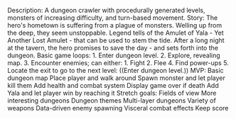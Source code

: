 Description:
	A dungeon crawler with procedurally generated levels, monsters of increasing difficulty, and turn-based movement.
Story:
	The hero's hometown is suffering from a plague of monsters. Welling up from the deep, they seem unstoppable. Legend tells of the Amulet of Yala - Yet Another Lost Amulet - that can be used to stem the tide. After a long night at the tavern, the hero promises to save the day - and sets forth into the dungeon.
Basic game loops:
	1. Enter dungeon level.
	2. Explore, revealing map.
	3. Encounter enemies; can either:
		1. Fight
		2. Flee
	4. Find power-ups
	5. Locate the exit to go to the next level: ((Enter dungeon level.))
MVP:
	Basic dungeon map
	Place player and walk around
	Spawn monster and let player kill them
	Add health and combat system
	Display game over if death
	Add Yala and let player win by reaching it
Stretch goals:
	Fields of view
	More interesting dungeons
	Dungeon themes
	Multi-layer dungeons
	Variety of weapons
	Data-driven enemy spawning
	Visceral combat effects
	Keep score
